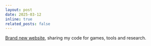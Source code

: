 ```yaml
---
layout: post
date: 2025-03-12
inline: true
related_posts: false
---
```

[Brand new website](https://eclipsinglines.github.io/), sharing my code for games, tools and research.
